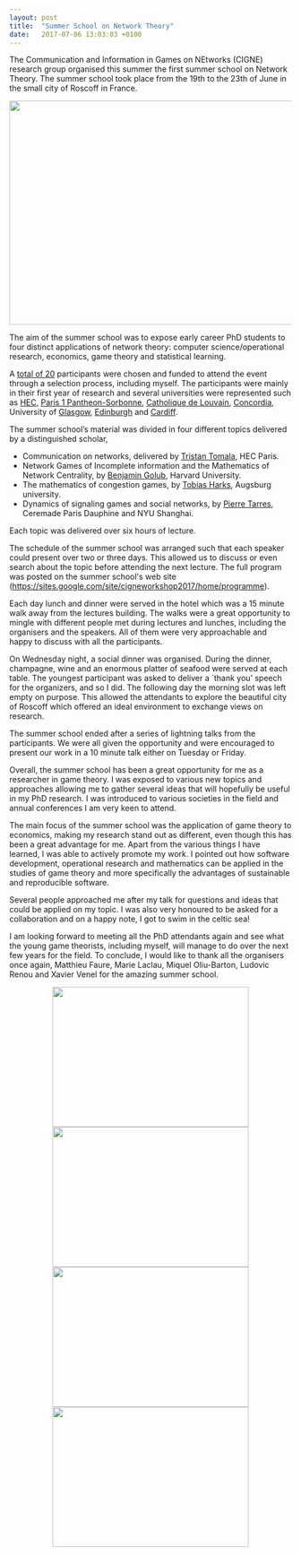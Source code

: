 ```yaml
---
layout: post
title:  "Summer School on Network Theory"
date:   2017-07-06 13:03:03 +0100
---
```


The Communication and Information in Games on NEtworks (CIGNE) research group organised
this summer the first summer school on Network Theory. The summer school took place from
the 19th to the 23th of June in the small city of Roscoff in France.

<p align="center">
  <img src="{{site.baseurl}}/assets/images/summer_school_two.jpg" width="600" height="400">
</p>

The aim of the summer school was to expose early career PhD students to
four distinct applications of network theory: computer science/operational
research, economics, game theory and statistical learning.

A [total of 20](https://sites.google.com/site/cigneworkshop2017/home/list-of-participants)
participants were chosen and funded to attend the event
through a selection process, including myself. The participants were mainly
in their first year of research and several universities were represented
such as [HEC](http://www.hec.edu/), [Paris 1 Pantheon-Sorbonne](https://www.univ-paris1.fr/diplomes/psme/presentation/),
[Catholique de Louvain](https://uclouvain.be/fr/index.html),
[Concordia](https://www.concordia.ca/), University of [Glasgow](http://www.gla.ac.uk/),
[Edinburgh](http://www.ed.ac.uk/) and [Cardiff](https://www.cardiff.ac.uk/).

The summer school’s material was divided in four different topics delivered
by a distinguished scholar,

- Communication on networks,  delivered by [Tristan Tomala](http://www.hec.edu/Faculty-Research/Faculty-Directory/TOMALA-Tristan), HEC Paris.
- Network Games of Incomplete information and the Mathematics of Network Centrality, by [Benjamin Golub](http://www.people.fas.harvard.edu/~bgolub/), Harvard University.
- The mathematics of congestion games, by [Tobias Harks](https://www.math.uni-augsburg.de/prof/opt/mitarbeiter/harks/), Augsburg university.
- Dynamics of signaling games and social networks, by [Pierre Tarres](https://www.ceremade.dauphine.fr/~tarres/), Ceremade Paris Dauphine and NYU Shanghai.

Each topic was delivered over six hours of lecture.

The schedule of the summer school was   arranged such   that each speaker
could present over two or three days. This allowed us to discuss or even
search about the topic before attending the next lecture. The full program
was posted on the summer school's web site (<https://sites.google.com/site/cigneworkshop2017/home/programme>).

Each day lunch and dinner were served in the hotel which was a 15 minute
walk away from the lectures building.  The walks were a great opportunity
to mingle with different people met during lectures and lunches, including
the organisers and the speakers. All of them were very approachable and
happy to discuss with all the participants.

On Wednesday night,  a social dinner was organised.  During the dinner,
champagne, wine and an enormous platter of seafood were served at each table.
The youngest participant was asked to deliver a `thank you’ speech for the
organizers, and so I did. The following day the morning slot was left empty
on purpose. This allowed the attendants to explore the beautiful city of
Roscoff which offered an ideal environment to exchange views on research.

The summer school ended after a series of lightning talks from the participants.
We were all given the opportunity and were encouraged to present our work
in a 10 minute talk either on Tuesday or Friday.

Overall, the summer school has been a great opportunity for me as a researcher
in game theory. I was exposed to various new topics and approaches allowing
me to gather several ideas that will hopefully be useful in my PhD research.
I was introduced to various societies in the field and annual conferences
I am very keen to attend.

The main focus of the summer school was the application of game theory to
economics, making my research stand out as different, even though this has
been a great advantage for me. Apart from the various things I have learned,
I was able to actively promote my work. I pointed out how software development,
operational research and mathematics can be applied in the studies of game
theory and more specifically the advantages of sustainable and reproducible
software.

Several people approached me after my talk for questions and ideas that
could be applied on my topic. I was also very honoured to be asked for a
collaboration and on a happy note, I got to swim in the celtic sea!

I am looking forward to meeting all the PhD attendants again and see what
the young game theorists, including myself, will manage to do over the next
few years for the field. To conclude, I would like to thank all the organisers
once again, Matthieu Faure, Marie Laclau, Miquel Oliu-Barton, Ludovic Renou
and Xavier Venel for the amazing summer school.

<div align="center">
 <img src="{{site.baseurl}}/assets/images/summer_school_three.jpg" alt="" width="350" height="250" />
 <img src="{{site.baseurl}}/assets/images/summer_school_four.jpg" alt=""  width="350" height="250" />
</div>
<div align="center">
 <img src="{{site.baseurl}}/assets/images/summer_school_five.jpg" alt="" width="350" height="250" />
 <img src="{{site.baseurl}}/assets/images/summer_school_one.jpg" alt=""  width="350" height="250" />
</div>

